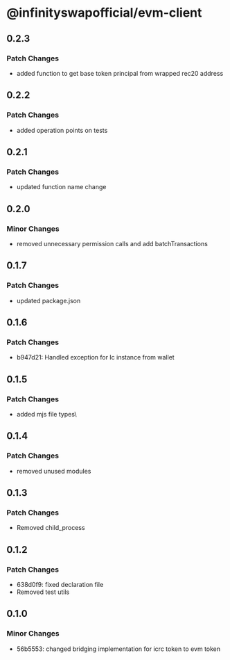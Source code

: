 # @infinityswapofficial/evm-client

## 0.2.3

### Patch Changes

- added function to get base token principal from wrapped rec20 address

## 0.2.2

### Patch Changes

- added operation points on tests

## 0.2.1

### Patch Changes

- updated function name change

## 0.2.0

### Minor Changes

- removed unnecessary permission calls and add batchTransactions

## 0.1.7

### Patch Changes

- updated package.json

## 0.1.6

### Patch Changes

- b947d21: Handled exception for Ic instance from wallet

## 0.1.5

### Patch Changes

- added mjs file types\

## 0.1.4

### Patch Changes

- removed unused modules

## 0.1.3

### Patch Changes

- Removed child_process

## 0.1.2

### Patch Changes

- 638d0f9: fixed declaration file
- Removed test utils

## 0.1.0

### Minor Changes

- 56b5553: changed bridging implementation for icrc token to evm token

